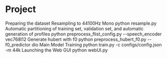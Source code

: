# Project
Preparing the dataset
Resampling to 44100Hz Mono
python resample.py
Automatic partitioning of training set, validation set, and automatic generation of profiles
python preprocess_flist_config.py --speech_encoder vec768l12
Generate hubert with f0
python preprocess_hubert_f0.py --f0_predictor dio
Main Model Training
python train.py -c configs/config.json -m 44k
Launching the Web GUI
python webUI.py
